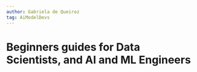 ```yaml
---
author: Gabriela de Queiroz
tag: AiModelDevs
---
```


# Beginners guides for Data Scientists, and AI and ML Engineers

